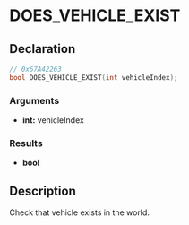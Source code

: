 # DOES_VEHICLE_EXIST

## Declaration
```cpp
// 0x67A42263
bool DOES_VEHICLE_EXIST(int vehicleIndex);
```

### Arguments
- **int:** vehicleIndex

### Results
- **bool**

## Description
Check that vehicle exists in the world.